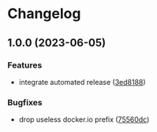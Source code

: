 # Changelog

## 1.0.0 (2023-06-05)


### Features

* integrate automated release ([3ed8188](https://github.com/kustomhippie/imago/commit/3ed8188b51c479acfdfdf5ea3a968a5e15c2d198))


### Bugfixes

* drop useless docker.io prefix ([75560dc](https://github.com/kustomhippie/imago/commit/75560dcf6b811063c7b0da788a93307e3fba8c3b))
